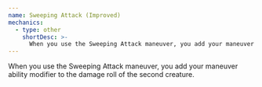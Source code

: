```yaml
---
name: Sweeping Attack (Improved)
mechanics:
  - type: other
    shortDesc: >-
      When you use the Sweeping Attack maneuver, you add your maneuver ability modifier to the damage roll of the second creature.
---
```

When you use the Sweeping Attack maneuver, you add your maneuver ability modifier to the damage roll of the second creature.
